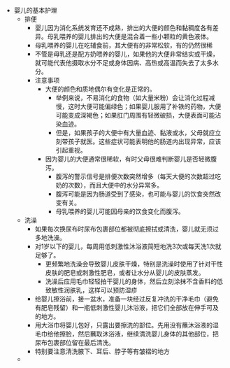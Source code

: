 - 婴儿的基本护理
	- 排便
		- 婴儿因为消化系统发育还不成熟，排出的大便的颜色和黏稠度各有差异。母乳喂养的婴儿排出的大便是混合着一些小颗粒的黄色液体。
		- 母乳喂养的婴儿在吃辅食前，其大便有的非常松软，有的仍然很稀
		- 不管是母乳还是配方奶喂养的婴儿，如果他的大便非常结实或干燥，就可能代表他摄取水分不足或身体因病、高热或高温而失去了太多水分。
		- 注意事项
			- 大便的颜色和质地偶尔有变化是正常的。
				- 举例来说，不易消化的食物（如大量米粉）会让消化过程减慢，这时大便可能偏绿色；如果婴儿服用了补铁的药物，大便可能变成深褐色；如果肛门周围有轻微破损，大便表面可能沾染血迹。
				- 但是，如果孩子的大便中有大量血迹、黏液或水，父母就应立刻带孩子就医。这些症状可能表明他的肠道内出现异常，应该引起重视。
			- 因为婴儿的大便通常很稀软，有时父母很难判断婴儿是否轻微腹泻。
				- 腹泻的警示信号是排便次数突然增多（每天大便的次数超过吃奶的次数），而且大便中的水分异常多。
				- 腹泻可能是因为肠道受到了感染，也可能与婴儿的饮食突然改变有关。
				- 母乳喂养的婴儿可能因母亲的饮食变化而腹泻。
	- 洗澡
		- 如果每次换尿布时尿布包裹部位都被彻底擦拭或清洗，婴儿就无须过多地洗澡。
		- 对1岁以下的婴儿，每周用低刺激性沐浴液简短地洗3次或每天洗1次就足够了。
			- 更频繁地洗澡会导致婴儿皮肤干燥，特别是洗澡时使用了针对干性皮肤的肥皂或刺激性肥皂，或者让水分从婴儿的皮肤蒸发。
			- 洗澡后应用毛巾轻轻拍干婴儿的身体，然后立刻涂抹不含香料的低致敏性润肤乳，这样可以预防湿疹
		- 给婴儿擦浴前，接一盆水，准备一块经过反复冲洗的干净毛巾（避免有肥皂残留）和一瓶低刺激性婴儿沐浴液，把它们全部放在伸手可及的地方。
		- 用大浴巾将婴儿包好，只露出要擦洗的部位。先用没有蘸沐浴液的湿毛巾给他擦脸，然后蘸取沐浴液，继续清洗婴儿身体的其他部位，把尿布包裹部位留在最后清洗。
		- 特别要注意清洗腋下、耳后、脖子等有皱褶的地方
	-
